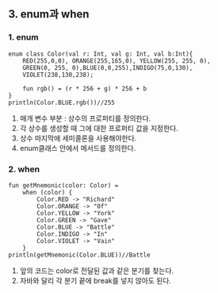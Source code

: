 ## 3. enum과 when
### 1. enum 
``` 
enum class Color(val r: Int, val g: Int, val b:Int){
    RED(255,0,0), ORANGE(255,165,0), YELLOW(255, 255, 0),
    GREEN(0, 255, 0),BLUE(0,0,255),INDIGO(75,0,130),
    VIOLET(238,130,238);

    fun rgb() = (r * 256 + g) * 256 + b
}
println(Color.BLUE.rgb())//255
```

1. 매개 변수 부분 : 상수의 프로퍼티를 정의한다.
2. 각 상수를  생성할 때 그에 대한 프로퍼티 값을 지정한다.
3. 상수 마지막에 세미콜론을 사용해야한다.
4. enum클래스 안에서 메서드를 정의한다.

### 2. when

```
fun getMnemonic(color: Color) = 
    when (color) {
        Color.RED -> "Richard"
        Color.ORANGE -> "Of"
        Color.YELLOW -> "York"
        Color.GREEN -> "Gave"
        Color.BLUE -> "Battle"
        Color.INDIGO -> "In"
        Color.VIOLET -> "Vain"
    }
println(getMnemonic(Color.BLUE))//Battle
```

1. 앞의 코드는 color로 전달된 값과 같은 분기를 찾는다. 
2. 자바와 달리 각 분기 끝에 break를 넣지 않아도 된다.